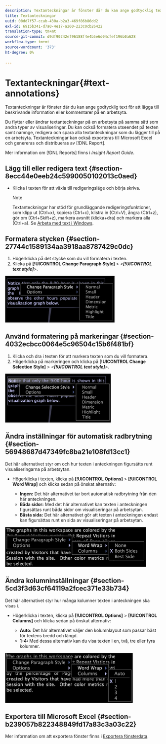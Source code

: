 ```yaml
---
description: Textanteckningar är fönster där du kan ange godtycklig text för att lägga till beskrivande information eller kommentarer på en arbetsyta.
title: Textanteckningar
uuid: 08dd7f57-ccab-430a-b2a3-469f86b86dd2
exl-id: 6915b341-d7a0-4e17-a260-223c0cb26422
translation-type: tm+mt
source-git-commit: d9df90242ef96188f4e4b5e6d04cfef196b0a628
workflow-type: tm+mt
source-wordcount: '373'
ht-degree: 0%

---
```


# Textanteckningar{#text-annotations}

Textanteckningar är fönster där du kan ange godtycklig text för att lägga till beskrivande information eller kommentarer på en arbetsyta.

Du flyttar eller ändrar textanteckningar på en arbetsyta på samma sätt som andra typer av visualiseringar. Du kan också formatera utseendet på texten samt namnge, redigera och spara alla textanteckningar som du lägger till på en arbetsyta. Textanteckningar kan också exporteras till Microsoft Excel och genereras och distribueras av [!DNL Report].

Mer information om [!DNL Reports] finns i *Insight Report Guide*.

## Lägg till eller redigera text {#section-8ecc44e0eeb24c5990050102013c0aed}

* Klicka i texten för att växla till redigeringsläge och börja skriva.

   >[!NOTE]
   >
   >Textanteckningar har stöd för grundläggande redigeringsfunktioner, som klipp ut (Ctrl+x), kopiera (Ctrl+c), klistra in (Ctrl+V), ångra (Ctrl+z), gör om (Ctrl+Skift+z), markera avsnitt (klicka+dra) och markera alla (Ctrl+a). Se [Arbeta med text i Windows](../../../../home/c-get-started/c-wk-win-wksp/c-work-text-win.md#concept-f1222434bf954767808e94b955945c8d).

## Formatera stycken {#section-27744c1589134aa3918aa8787429c0dc}

1. Högerklicka på det stycke som du vill formatera i texten.
1. Klicka på **[!UICONTROL Change Paragraph Style]** > *&lt;**[!UICONTROL text style]**>*.

![](assets/mnu_Text_Paragraph.png)

## Använd formatering på markeringar {#section-4032ecbcc0064e5c96504c15b6f481bf}

1. Klicka och dra i texten för att markera texten som du vill formatera.
1. Högerklicka på markeringen och klicka på **[!UICONTROL Change Selection Style]** > *&lt;**[!UICONTROL text style]**>*.

![](assets/mnu_Text_Selection.png)

## Ändra inställningar för automatisk radbrytning {#section-56948687d47349fc8ba21e108fd13cc1}

Det här alternativet styr om och hur texten i anteckningen figursätts runt visualiseringarna på arbetsytan.

* Högerklicka i texten, klicka på **[!UICONTROL Options]** > **[!UICONTROL Word Wrap]** och klicka sedan på önskat alternativ:

   * **Ingen:** Det här alternativet tar bort automatisk radbrytning från den här anteckningen.
   * **Båda sidor:** Med det här alternativet kan texten i anteckningen figursättas runt båda sidor om visualiseringar på arbetsytan.
   * **Bästa sida:** Det här alternativet gör att texten i anteckningen endast kan figursättas runt en sida av visualiseringar på arbetsytan.

![](assets/mnu_Text_OptionsWrap.png)

## Ändra kolumninställningar {#section-5cd3f3d63cf64119a2fcec371e33b734}

Det här alternativet styr hur många kolumner texten i anteckningen ska visas i.

* Högerklicka i texten, klicka på **[!UICONTROL Options]** > **[!UICONTROL Columns]** och klicka sedan på önskat alternativ:

   * **Auto:** Det här alternativet väljer den kolumnlayout som passar bäst för textens bredd och längd.
   * **1-4:** Med dessa alternativ kan du visa texten i en, två, tre eller fyra kolumner.

![](assets/mnu_Text_OptionsColumns.png)

## Exportera till Microsoft Excel {#section-b239057b822348849fd17a83c3a03c22}

Mer information om att exportera fönster finns i [Exportera fönsterdata](../../../../home/c-get-started/c-wk-win-wksp/c-exp-win-data.md#concept-8df61d64ed434cc5a499023c44197349).

